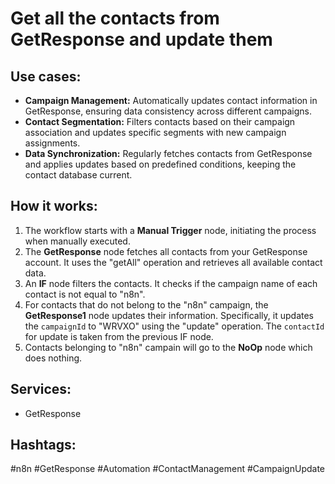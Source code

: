 # Get all the contacts from GetResponse and update them

## Use cases:

*   **Campaign Management:** Automatically updates contact information in GetResponse, ensuring data consistency across different campaigns.
*   **Contact Segmentation:** Filters contacts based on their campaign association and updates specific segments with new campaign assignments.
*   **Data Synchronization:** Regularly fetches contacts from GetResponse and applies updates based on predefined conditions, keeping the contact database current.

## How it works:

1.  The workflow starts with a **Manual Trigger** node, initiating the process when manually executed.
2.  The **GetResponse** node fetches all contacts from your GetResponse account. It uses the "getAll" operation and retrieves all available contact data.
3.  An **IF** node filters the contacts. It checks if the campaign name of each contact is not equal to "n8n".
4.  For contacts that do not belong to the "n8n" campaign, the **GetResponse1** node updates their information. Specifically, it updates the `campaignId` to "WRVXO" using the "update" operation. The `contactId` for update is taken from the previous IF node.
5.  Contacts belonging to "n8n" campain will go to the **NoOp** node which does nothing.

## Services:

*   GetResponse

## Hashtags:

#n8n #GetResponse #Automation #ContactManagement #CampaignUpdate
